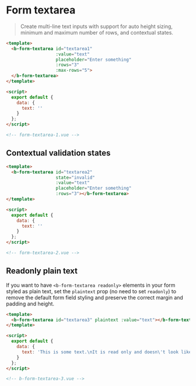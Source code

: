 # Form textarea

> Create multi-line text inputs with support for auto height sizing, minimum
and maximum number of rows, and contextual states.

```html
<template>
  <b-form-textarea id="textarea1"
                   :value="text"
                   placeholder="Enter something"
                   :rows="3"
                   :max-rows="5">
  </b-form-textarea>
</template>

<script>
  export default {
    data: {
      text: ''
    }
  };
</script>

<!-- form-textarea-1.vue -->
```

## Contextual validation states

```html
<template>
  <b-form-textarea id="textarea2"
                   state="invalid"
                   :value="text"
                   placeholder="Enter something"
                   :rows="3"></b-form-textarea>
</template>

<script>
  export default {
    data: {
      text: ''
    }
  };
</script>

<!-- form-textarea-2.vue -->
```

## Readonly plain text

If you want to have `<b-form-textarea readonly>` elements in your form styled as plain
text, set the `plaintext` prop (no need to set `readonly`) to remove the default form
field styling and preserve the correct margin and padding and height.

```html
<template>
  <b-form-textarea id="textarea3" plaintext :value="text"></b-form-textarea>
</template>

<script>
  export default {
    data: {
      text: 'This is some text.\nIt is read only and doesn\'t look like an input.'
    }
  };
</script>

<!-- b-form-textarea-3.vue -->
```
